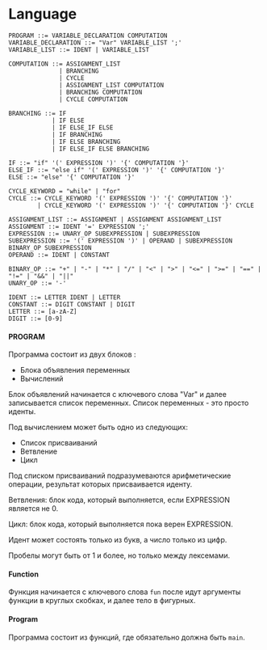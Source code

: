# Language

```
PROGRAM ::= VARIABLE_DECLARATION COMPUTATION
VARIABLE_DECLARATION ::= "Var" VARIABLE_LIST ';'
VARIABLE_LIST ::= IDENT | VARIABLE_LIST

COMPUTATION ::= ASSIGNMENT_LIST 
              | BRANCHING 
              | CYCLE
              | ASSIGNMENT_LIST COMPUTATION
              | BRANCHING COMPUTATION
              | CYCLE COMPUTATION

BRANCHING ::= IF 
            | IF ELSE 
            | IF ELSE_IF ELSE
            | IF BRANCHING
            | IF ELSE BRANCHING
            | IF ELSE_IF ELSE BRANCHING

IF ::= "if" '(' EXPRESSION ')' '{' COMPUTATION '}' 
ELSE_IF ::= "else if" '(' EXPRESSION ')' '{' COMPUTATION '}'
ELSE ::= "else" '{' COMPUTATION '}'

CYCLE_KEYWORD = "while" | "for"
CYCLE ::= CYCLE_KEYWORD '(' EXPRESSION ')' '{' COMPUTATION '}' 
        | CYCLE_KEYWORD '(' EXPRESSION ')' '{' COMPUTATION '}' CYCLE

ASSIGNMENT_LIST ::= ASSIGNMENT | ASSIGNMENT ASSIGNMENT_LIST
ASSIGNMENT ::= IDENT '=' EXPRESSION ';'
EXPRESSION ::= UNARY_OP SUBEXPRESSION | SUBEXPRESSION
SUBEXPRESSION ::= '(' EXPRESSION ')' | OPERAND | SUBEXPRESSION BINARY_OP SUBEXPRESSION
OPERAND ::= IDENT | CONSTANT

BINARY_OP ::= "+" | "-" | "*" | "/" | "<" | ">" | "<=" | ">=" | "==" | "!=" | "&&" | "||"
UNARY_OP ::= '-'

IDENT ::= LETTER IDENT | LETTER
CONSTANT ::= DIGIT CONSTANT | DIGIT
LETTER ::= [a-zA-Z]
DIGIT ::= [0-9]
```

#### PROGRAM 
Программа состоит из двух блоков :
* Блока объявления переменных 
* Вычислений

Блок объявлений начинается с ключевого слова "Var" и далее записывается список переменных. Список переменных - это просто иденты.

Под вычислением может быть одно из следующих:
 * Список присваиваний
 * Ветвление
 * Цикл

Под списком присваиваний подразумеваются арифметические операции, результат которых присваивается иденту.

Ветвления: блок кода, который выполняется, если EXPRESSION является не 0.

Цикл: блок кода, который выполняется пока верен EXPRESSION.

Идент может состоять только из букв, а число только из цифр.

Пробелы могут быть от 1 и более, но только между лексемами.

#### Function
Функция начинается с ключевого слова `fun` после идут аргументы функции в круглых скобках, и далее тело в фигурных.

#### Program
Программа состоит из функций, где обязательно должна быть `main`.
